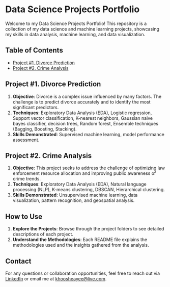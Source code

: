 # Data Science Projects Portfolio

Welcome to my Data Science Projects Portfolio! This repository is a collection of my data science and machine learning projects, showcasing my skills in data analysis, machine learning, and data visualization.

## Table of Contents
- [Project #1. Divorce Prediction](#divorce-prediction)
- [Project #2. Crime Analysis](#crime-analysis)

## Project #1. Divorce Prediction
1. **Objective**: Divorce is a complex issue influenced by many factors. The challenge is to predict divorce accurately and to identify the most significant predictors.
2. **Techniques**: Exploratory Data Analysis (EDA), Logistic regression, Support vector classification, K-nearest neighbors, Gaussian naive bayes classifier, decision trees, Random forest, Ensemble techniques (Bagging, Boosting, Stacking).
3. **Skills Demonstrated**: Supervised machine learning, model performance assessment.

## Project #2. Crime Analysis
1. **Objective**: This project seeks to address the challenge of optimizing law enforcement resource allocation and improving public awareness of crime trends.
2. **Techniques**: Exploratory Data Analysis (EDA), Natural language processing (NLP), K-means clustering, DBSCAN, Hierarchical clustering.
3. **Skills Demonstrated**: Unsupervised machine learning, data visualization, pattern recognition, and geospatial analysis.

## How to Use
1. **Explore the Projects**: Browse through the project folders to see detailed descriptions of each project.
2. **Understand the Methodologies**: Each README file explains the methodologies used and the insights gathered from the analysis.

## Contact
For any questions or collaboration opportunities, feel free to reach out via [LinkedIn](https://www.linkedin.com/in/shea-yee-khoo-0b14b930/) or email me at <khoosheayee@live.com>.
